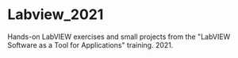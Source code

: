 # Labview_2021
Hands-on LabVIEW exercises and small projects from the "LabVIEW Software as a Tool for Applications" training. 2021.
